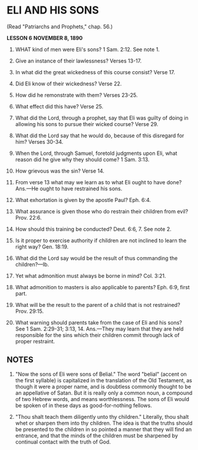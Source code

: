 # ELI AND HIS SONS

(Read "Patriarchs and Prophets," chap. 56.)

**LESSON 6**
**NOVEMBER 8, 1890**

1. WHAT kind of men were Eli's sons? 1 Sam. 2:12. See note 1.

2. Give an instance of their lawlessness? Verses 13-17.

3. In what did the great wickedness of this course consist? Verse 17.

4. Did Eli know of their wickedness? Verse 22.

5. How did he remonstrate with them? Verses 23-25.

6. What effect did this have? Verse 25.

7. What did the Lord, through a prophet, say that Eli was guilty of doing in allowing his sons to pursue their wicked course? Verse 29.

8. What did the Lord say that he would do, because of this disregard for him? Verses 30-34.

9. When the Lord, through Samuel, foretold judgments upon Eli, what reason did he give why they should come? 1 Sam. 3:13.

10. How grievous was the sin? Verse 14.

11. From verse 13 what may we learn as to what Eli ought to have done? Ans.—He ought to have restrained his sons.

12. What exhortation is given by the apostle Paul? Eph. 6:4.

13. What assurance is given those who do restrain their children from evil? Prov. 22:6.

14. How should this training be conducted? Deut. 6:6, 7. See note 2.

15. Is it proper to exercise authority if children are not inclined to learn the right way? Gen. 18:19.

16. What did the Lord say would be the result of thus commanding the children?—Ib.

17. Yet what admonition must always be borne in mind? Col. 3:21.

18. What admonition to masters is also applicable to parents? Eph. 6:9, first part.

19. What will be the result to the parent of a child that is not restrained? Prov. 29:15.

20. What warning should parents take from the case of Eli and his sons? See 1 Sam. 2:29-31; 3:13, 14. Ans.—They may learn that they are held responsible for the sins which their children commit through lack of proper restraint.

## NOTES

1. "Now the sons of Eli were sons of Belial." The word "belial" (accent on the first syllable) is capitalized in the translation of the Old Testament, as though it were a proper name, and is doubtless commonly thought to be an appellative of Satan. But it is really only a common noun, a compound of two Hebrew words, and means worthlessness. The sons of Eli would be spoken of in these days as good-for-nothing fellows.

2. "Thou shalt teach them diligently unto thy children." Literally, thou shalt whet or sharpen them into thy children. The idea is that the truths should be presented to the children in so pointed a manner that they will find an entrance, and that the minds of the children must be sharpened by continual contact with the truth of God.